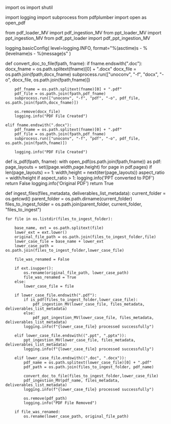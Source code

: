 import os
import shutil

import logging
import subprocess
from pdfplumber import open as open_pdf

from pdf_loader_MV import pdf_ingestion_MV
from ppt_loader_MV import ppt_ingestion_MV
from pdf_ppt_loader import pdf_ppt_ingestion_MV

logging.basicConfig(
    level=logging.INFO, format="%(asctime)s - %(levelname)s - %(message)s"
)

def convert_doc_to_file(fpath, fname):
    if fname.endswith(".doc"):
        docx_fname = os.path.splitext(fname)[0] + ".docx"
        docx_file = os.path.join(fpath,docx_fname)
        subprocess.run(["unoconv", "-f", "docx", "-o", docx_file, os.path.join(fpath,fname)])

        pdf_fname = os.path.splitext(fname)[0] + ".pdf"
        pdf_file = os.path.join(fpath,pdf_fname)
        subprocess.run(["unoconv", "-f", "pdf", "-o", pdf_file, os.path.join(fpath,docx_fname)])

        os.remove(docx_file)
        logging.info("PDF File Created")

    elif fname.endswith(".docx"):
        pdf_fname = os.path.splitext(fname)[0] + ".pdf"
        pdf_file = os.path.join(fpath,pdf_fname)
        subprocess.run(["unoconv", "-f", "pdf", "-o", pdf_file, os.path.join(fpath,fname)])

        logging.info("PDF File Created")

def is_pdf(fpath, fname):
    with open_pdf(os.path.join(fpath,fname)) as pdf:
        page_layouts = set((page.width,page.height) for page in pdf.pages)
        if len(page_layouts) == 1:
            width,height = next(iter(page_layouts))
            aspect_ratio = width/height
            if aspect_ratio > 1:
                logging.info('PPT converted to PDF')
                return False
    logging.info('Original PDF')
    return True


def ingest_files(files_metadata, deliverables_list_metadata):
    current_folder = os.getcwd()
    parent_folder = os.path.dirname(current_folder)
    files_to_ingest_folder = os.path.join(parent_folder, current_folder, "files_to_ingest")

    for file in os.listdir(files_to_ingest_folder):

        base_name, ext = os.path.splitext(file)
        lower_ext = ext.lower()
        original_file_path = os.path.join(files_to_ingest_folder,file)
        lower_case_file = base_name + lower_ext
        lower_case_path = os.path.join(files_to_ingest_folder,lower_case_file)

        file_was_renamed = False

        if ext.isupper():
            os.rename(original_file_path, lower_case_path)
            file_was_renamed = True
        else:
            lower_case_file = file

        if lower_case_file.endswith(".pdf"):
            if is_pdf(files_to_ingest_folder,lower_case_file):
                pdf_ingestion_MV(lower_case_file, files_metadata, deliverables_list_metadata)
            else:
                pdf_ppt_ingestion_MV(lower_case_file, files_metadata, deliverables_list_metadata)
            logging.info(f"{lower_case_file} processed successfully")

        elif lower_case_file.endswith((".ppt", ".pptx")):
            ppt_ingestion_MV(lower_case_file, files_metadata, deliverables_list_metadata)
            logging.info(f"{lower_case_file} processed successfully")

        elif lower_case_file.endswith((".doc", ".docx")):
            pdf_name = os.path.splitext(lower_case_file)[0] + ".pdf"
            pdf_path = os.path.join(files_to_ingest_folder, pdf_name)

            convert_doc_to_file(files_to_ingest_folder,lower_case_file)
            pdf_ingestion_MV(pdf_name, files_metadata, deliverables_list_metadata)
            logging.info(f"{lower_case_file} processed successfully")

            os.remove(pdf_path)
            logging.info("PDF File Removed")
        
        if file_was_renamed:
            os.rename(lower_case_path, original_file_path)


